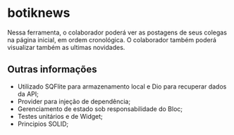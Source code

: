 # botiknews
Nessa ferramenta, o colaborador poderá ver as postagens de seus colegas na página
inicial, em ordem cronológica.
O colaborador também poderá visualizar também as ultimas novidades.

## Outras informações ##
- Utilizado SQFlite para armazenamento local e Dio para recuperar dados da API;
- Provider para injeção de dependência;
- Gerenciamento de estado sob responsabilidade do Bloc;
- Testes unitários e de Widget; 
- Principios SOLID;
